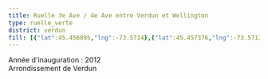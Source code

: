 ```yaml
---
title: Ruelle 3e Ave / 4e Ave entre Verdun et Wellington
type: ruelle_verte
district: verdun
fill: [{"lat":45.456895,"lng":-73.5714},{"lat":45.457376,"lng":-73.571362},{"lat":45.457128,"lng":-73.571373},{"lat":45.457008,"lng":-73.568509},{"lat":45.456819,"lng":-73.568519}]
---
```


Année d'inauguration : 2012<br>Arrondissement de Verdun